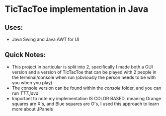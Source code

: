 # TicTacToe implementation in Java
## Uses:
- Java Swing and Java AWT for UI
## Quick Notes:
- This project in particular is split into 2, specifically I made both a GUI version and a version of TicTacToe that can be played with 2 people in the terminal/console when run (obviously the person needs to be with you when you play).
- The console version can be found within the *console* folder, and you can run *TTT.java*
- Important to note my implementation IS COLOR BASED, meaning Orange squares are X's, and Blue squares are O's, I used this approach to learn more about JPanels